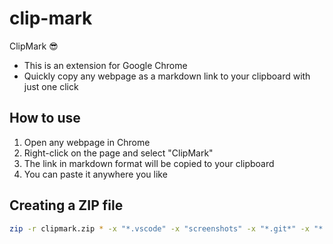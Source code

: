 # clip-mark
ClipMark 😎

- This is an extension for Google Chrome
- Quickly copy any webpage as a markdown link to your clipboard with just one click

## How to use

1. Open any webpage in Chrome
2. Right-click on the page and select "ClipMark"
3. The link in markdown format will be copied to your clipboard
4. You can paste it anywhere you like

## Creating a ZIP file

```bash
zip -r clipmark.zip * -x "*.vscode" -x "screenshots" -x "*.git*" -x "*.DS_Store"
```
